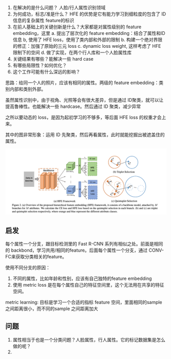 1. 在解决的是什么问题？ 人脸/行人属性识别领域
2. 为何成功，标志/准是什么？ HFE 的优势是它有能力学习到细粒度的包含了 ID 信息的复杂属性 feature的标识
3. 在前人基础上的关键创新是什么？大家都是对属性级别的 feature embedding，这里 a. 提出了层次化的 feature embedding：结合了属性和ID 信息 b, 使用了 HFE loss，使用了类内部和外部的限制 b. 构建一个绝对界限的修正：加强了原始的三元 loss c. dynamic loss weight, 这样考虑了 HFE 限制下的空间 d. 做了实现，在两个行人库和一个人脸属性库
4. 关键结果有哪些？能解决一些 hard case
5. 有哪些局限性？如何优化？
6. 这个工作可能有什么深远的影响？

思路：给同一个人的照片，应该有相同的属性。两级的 feature embedding：类别内部和类别外部。

虽然属性识别中，由于视角、光照等会有很大差异，但是通过 ID聚类，就可以让提高鲁棒性。也能解决一些 hardcase。然后通过 ID 聚类，减少异常

之所以要动态的 loss，是因为起初学习的不够多，等后面 HFE loss 的权重才会上来。

其中的图非常形象：运用 ID 先聚类，然后再看属性，此时就能挖掘出被遮盖住的属性。

![](./imgs/HFE-framework.png)

## 启发
每个属性一个分支，跟目标检测里的 Fast R-CNN 系列有相似之处。前面是相同的 backbond，学习共用/相同的feature。后面每个属性一个分支，通过 CONV-FC来获取分类相关的feature。

使用不同分支的原因：

1. 不同的属性，比如年龄和性别，应该有自己独特的feature embedding
2. 使用 metric loss 是在每个属性自己的特征空间里，这个无法用在共享的特征空间。

metric learning: 目标是学习一个合适的指标 feature 空间，里面相同的sample 之间距离很小，而不同的sample 之间距离加大
## 问题
1. 属性相当于也是一个分类问题？人脸属性，行人属性。它的标记数据集是怎么做的呢？
2. 
